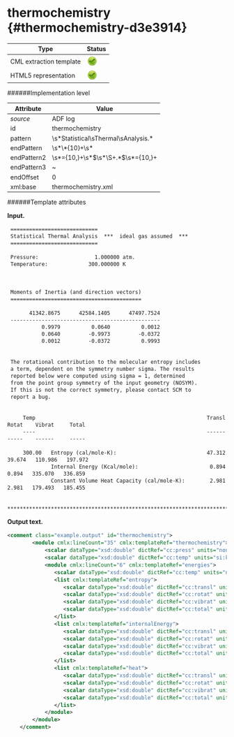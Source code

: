 # thermochemistry {#thermochemistry-d3e3914}


| Type                                                                                                                                                | Status                                                                                                                                              |
|----|----|
| CML extraction template                                                                                                                             | ![](/imgs/Total.png)                                                                                                                                |
| HTML5 representation                                                                                                                                | ![](/imgs/Total.png)                                                                                                                                |

######Implementation level

| Attribute                                                                                                                                           | Value                                                                                                                                               |
|----|----|
| *source*                                                                                                                                            | ADF log                                                                                                                                             |
| id                                                                                                                                                  | thermochemistry                                                                                                                                     |
| pattern                                                                                                                                             | \\s\*Statistical\\sThermal\\sAnalysis.\*                                                                                                            |
| endPattern                                                                                                                                          | \\s\*\\\*{10}+\\s\*                                                                                                                                 |
| endPattern2                                                                                                                                         | \\s\*={10,}+\\s\*\$\\s\*\\S+.\*\$\\s\*={10,}+                                                                                                       |
| endPattern3                                                                                                                                         | \~                                                                                                                                                  |
| endOffset                                                                                                                                           | 0                                                                                                                                                   |
| xml:base                                                                                                                                            | thermochemistry.xml                                                                                                                                 |

######Template attributes

**Input.**

        
     ============================
     Statistical Thermal Analysis  ***  ideal gas assumed  ***
     ============================
      
     Pressure:                  1.000000 atm.
     Temperature:             300.000000 K



     Moments of Inertia (and direction vectors)
     ==========================================

           41342.8675      42584.1405      47497.7524
     ------------------------------------------------
               0.9979          0.0640          0.0012
               0.0640         -0.9973         -0.0372
               0.0012         -0.0372          0.9993


     The rotational contribution to the molecular entropy includes
     a term, dependent on the symmetry number sigma. The results 
     reported below were computed using sigma = 1, determined
     from the point group symmetry of the input geometry (NOSYM).
     If this is not the correct symmetry, please contact SCM to 
     report a bug.


         Temp                                                       Transl     Rotat    Vibrat     Total
         ----                                                       ------     -----    ------     -----

         300.00   Entropy (cal/mole-K):                             47.312    39.674   110.986   197.972
                  Internal Energy (Kcal/mole):                       0.894     0.894   335.070   336.859
                  Constant Volume Heat Capacity (cal/mole-K):        2.981     2.981   179.493   185.455
     
     ************************************************************************************************
        

**Output text.**

```xml
<comment class="example.output" id="thermochemistry"> 
        <module cmlx:lineCount="35" cmlx:templateRef="thermochemistry">       
            <scalar dataType="xsd:double" dictRef="cc:press" units="nonsi:atm">1.0</scalar>
            <scalar dataType="xsd:double" dictRef="cc:temp" units="si:k">300.0</scalar>
            <module cmlx:lineCount="6" cmlx:templateRef="energies">
               <scalar dataType="xsd:double" dictRef="cc:temp" units="nonsi2:cal.mol-1.K-1">300.0</scalar>
               <list cmlx:templateRef="entropy">               
                  <scalar dataType="xsd:double" dictRef="cc:transl" units="nonsi2:cal.mol-1.K-1">47.312</scalar>
                  <scalar dataType="xsd:double" dictRef="cc:rotat" units="nonsi2:cal.mol-1.K-1">39.674</scalar>
                  <scalar dataType="xsd:double" dictRef="cc:vibrat" units="nonsi2:cal.mol-1.K-1">110.986</scalar>
                  <scalar dataType="xsd:double" dictRef="cc:total" units="nonsi2:cal.mol-1.K-1">197.972</scalar>
               </list>
               <list cmlx:templateRef="internalEnergy">
                  <scalar dataType="xsd:double" dictRef="cc:transl" units="nonsi2:kcal.mol-1">0.894</scalar>
                  <scalar dataType="xsd:double" dictRef="cc:rotat" units="nonsi2:kcal.mol-1">0.894</scalar>
                  <scalar dataType="xsd:double" dictRef="cc:vibrat" units="nonsi2:kcal.mol-1">335.07</scalar>
                  <scalar dataType="xsd:double" dictRef="cc:total" units="nonsi2:kcal.mol-1">336.859</scalar>
               </list>
               <list cmlx:templateRef="heat">
                  <scalar dataType="xsd:double" dictRef="cc:transl" units="nonsi2:cal.mol-1.K-1">2.981</scalar>
                  <scalar dataType="xsd:double" dictRef="cc:rotat" units="nonsi2:cal.mol-1.K-1">2.981</scalar>
                  <scalar dataType="xsd:double" dictRef="cc:vibrat" units="nonsi2:cal.mol-1.K-1">179.493</scalar>
                  <scalar dataType="xsd:double" dictRef="cc:total" units="nonsi2:cal.mol-1.K-1">185.455</scalar>
               </list>
            </module>
        </module> 
    </comment>
```
